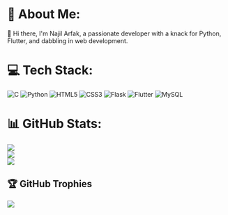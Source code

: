 # 💫 About Me:
👋 Hi there, I'm Najil Arfak, a passionate developer with a knack for Python, Flutter, and dabbling in web development.


# 💻 Tech Stack:
![C](https://img.shields.io/badge/c-%2300599C.svg?style=for-the-badge&logo=c&logoColor=white) ![Python](https://img.shields.io/badge/python-3670A0?style=for-the-badge&logo=python&logoColor=ffdd54) ![HTML5](https://img.shields.io/badge/html5-%23E34F26.svg?style=for-the-badge&logo=html5&logoColor=white) ![CSS3](https://img.shields.io/badge/css3-%231572B6.svg?style=for-the-badge&logo=css3&logoColor=white) ![Flask](https://img.shields.io/badge/flask-%23000.svg?style=for-the-badge&logo=flask&logoColor=white) ![Flutter](https://img.shields.io/badge/Flutter-%2302569B.svg?style=for-the-badge&logo=Flutter&logoColor=white) ![MySQL](https://img.shields.io/badge/mysql-%2300000f.svg?style=for-the-badge&logo=mysql&logoColor=white)
# 📊 GitHub Stats:
![](https://github-readme-stats.vercel.app/api?username=najilx&theme=dark&hide_border=false&include_all_commits=false&count_private=false)<br/>
![](https://github-readme-streak-stats.herokuapp.com/?user=najilx&theme=dark&hide_border=false)<br/>
![](https://github-readme-stats.vercel.app/api/top-langs/?username=najilx&theme=dark&hide_border=false&include_all_commits=false&count_private=false&layout=compact)

## 🏆 GitHub Trophies
![](https://github-profile-trophy.vercel.app/?username=najilx&theme=radical&no-frame=false&no-bg=true&margin-w=4)



<!-- Proudly created with GPRM ( https://gprm.itsvg.in ) -->
